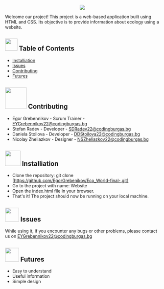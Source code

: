  <p align="center"><img src= "https://dochub.com/egor-grebennykov/6mO8oy7Kp2Qp2jOwqg5p9J/microsoftteams-image-3-png" > </p>
Welcome our project! This project is a web-based application built using HTML and CSS. Its objective is to provide information about ecology using a website.

## <img src= "https://cdn.discordapp.com/attachments/871718613755768832/1114226682400874556/png-clipart-table-of-contents-table-of-contents-eagle-county-school-district-information-forms-blue-angle-thumbnail-removebg-preview.png" width="40" height="40"> Table of Contents
* [Installiation](#installiation)
* [Issues](#issues)
* [Contributing](#contributing) 
* [Futures](#features)

## <img src= "https://cdn.discordapp.com/attachments/871718613755768832/1114235235031318548/image-removebg-preview.png" width="70" height="70"> Contributing
* Egor Grebennikov - Scrum Trainer - EYGrebennikov22@codingburgas.bg
* Stefan Radev - Developer - SDRadev22@codingburgas.bg
* Daniela Stoilova - Developer - DDStoilova22@codingburgas.bg
* Nicolay Zheliazkov - Designer - NSZheliazkov22@codingburgas.bg

## <img src= "https://cdn.discordapp.com/attachments/871718613755768832/1114227612479402045/download-1915753_960_720.webp" width="50" height="50"> Installiation
* Clone the repository: git clone [https://github.com/EgorGrebenikov/Eco_World-final-.git]
* Go to the project with name: Website
* Open the index.html file in your browser.
* That's it! The project should now be running on your local machine.
	
## <img src= "https://cdn.discordapp.com/attachments/871718613755768832/1114228963930296412/117746-200.png" width="45" height="45"> Issues
While using it, if you encounter any bugs or other problems, please contact us on EYGrebennikov22@codingburgas.bg

## <img src= "https://cdn.discordapp.com/attachments/871718613755768832/1114232885608726568/futures-contract-5183806-4321763.png" width="45" height="45"> Futures
* Easy to understand
* Useful information
* Simple design

